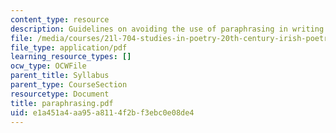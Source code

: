 ```yaml
---
content_type: resource
description: Guidelines on avoiding the use of paraphrasing in writing assignments.
file: /media/courses/21l-704-studies-in-poetry-20th-century-irish-poetry-the-shadow-of-w-b-yeats-spring-2008/e1a451a4aa95a8114f2bf3ebc0e08de4_paraphrasing.pdf
file_type: application/pdf
learning_resource_types: []
ocw_type: OCWFile
parent_title: Syllabus
parent_type: CourseSection
resourcetype: Document
title: paraphrasing.pdf
uid: e1a451a4-aa95-a811-4f2b-f3ebc0e08de4
---
```

